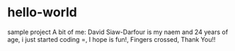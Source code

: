 # hello-world
sample project
A bit of me:
David Siaw-Darfour is my naem and 24 years of age, i just started coding =, I hope is fun!, Fingers crossed, Thank You!!

